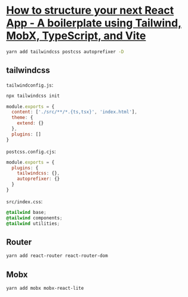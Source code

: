 # [How to structure your next React App - A boilerplate using Tailwind, MobX, TypeScript, and Vite](https://www.youtube.com/watch?v=9VWH1txqvgI)

```sh
yarn add tailwindcss postcss autoprefixer -D
```

## tailwindcss

`tailwindconfig.js`:

```sh
npx tailwindcss init
```

```js
module.exports = {
  content: ['./src/**/*.{ts,tsx}', 'index.html'],
  theme: {
    extend: {}
  },
  plugins: []
}
```

`postcss.config.cjs`:

```js
module.exports = {
  plugins: {
    tailwindcss: {},
    autoprefixer: {}
  }
}
```

`src/index.css`:
```css
@tailwind base;
@tailwind components;
@tailwind utilities;
```
## Router

```sh
yarn add react-router react-router-dom
```
## Mobx
```sh
yarn add mobx mobx-react-lite
```